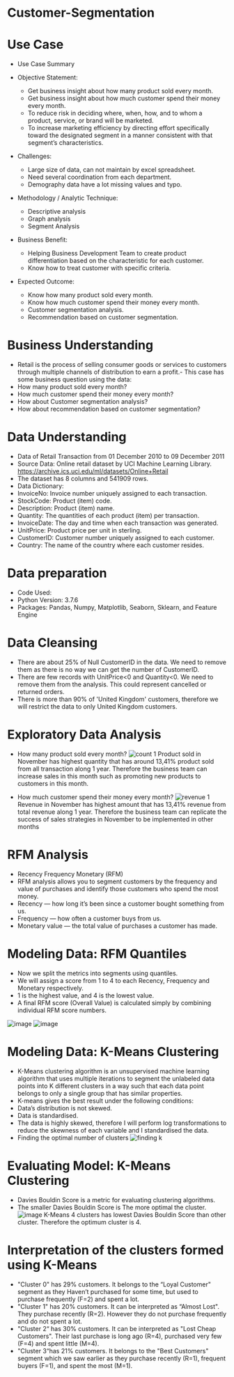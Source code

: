 # **Customer-Segmentation**

# Use Case

- Use Case Summary
- Objective Statement:
  * Get business insight about how many product sold every month.
  * Get business insight about how much customer spend their money every month.
  * To reduce risk in deciding where, when, how, and to whom a product, service, or brand will be marketed.
  * To increase marketing efficiency by directing effort specifically toward the designated segment in a manner consistent with that segment’s characteristics.

- Challenges:
  * Large size of data, can not maintain by excel spreadsheet.
  * Need several coordination from each department.
  * Demography data have a lot missing values and typo.

- Methodology / Analytic Technique:
  * Descriptive analysis
  * Graph analysis
  * Segment Analysis

- Business Benefit:
  * Helping Business Development Team to create product differentiation based on the characteristic for each customer.
  * Know how to treat customer with specific criteria.

- Expected Outcome:
  * Know how many product sold every month.
  * Know how much customer spend their money every month.
  * Customer segmentation analysis.
  * Recommendation based on customer segmentation.
  
# Business Understanding

- Retail is the process of selling consumer goods or services to customers through multiple channels of distribution to earn a profit.- This case has some business question using the data:
- How many product sold every month?
- How much customer spend their money every month?
- How about Customer segmentation analysis?
- How about recommendation based on customer segmentation?

# Data Understanding

- Data of Retail Transaction from 01 December 2010 to 09 December 2011
- Source Data: Online retail dataset by UCI Machine Learning Library. 
https://archive.ics.uci.edu/ml/datasets/Online+Retail
- The dataset has 8 columns and 541909 rows.
- Data Dictionary:
- InvoiceNo: Invoice number uniquely assigned to each transaction. 
- StockCode: Product (item) code.
- Description: Product (item) name.
- Quantity: The quantities of each product (item) per transaction. 
- InvoiceDate: The day and time when each transaction was generated.
- UnitPrice: Product price per unit in sterling.
- CustomerID: Customer number uniquely assigned to each customer.
- Country: The name of the country where each customer resides.

# Data preparation 

- Code Used:
- Python Version: 3.7.6
- Packages: Pandas, Numpy, Matplotlib, Seaborn, Sklearn, and Feature Engine 

# Data Cleansing 

- There are about 25% of Null CustomerID in the data. We need to remove them as there is no way we can get the number of CustomerID.
- There are few records with UnitPrice<0 and Quantity<0. We need to remove them from the analysis. This could represent cancelled or returned orders.
- There is more than 90% of 'United Kingdom' customers, therefore we will restrict the data to only United Kingdom customers.

# Exploratory Data Analysis

- How many product sold every month?
![count 1](https://user-images.githubusercontent.com/75175081/127734116-ed109eb3-686d-435d-96fd-d29255377ea6.png)
Product sold in November has highest quantity that has around 13,41% product sold from all transaction along 1 year. Therefore the business team can increase sales in this month such as promoting new products to customers in this month.

- How much customer spend their money every month?
![revenue 1](https://user-images.githubusercontent.com/75175081/127734242-42991f19-1ef5-4af5-b623-fdaf7c6cc122.png)
Revenue in November has highest amount that has  13,41% revenue from total revenue along 1 year. Therefore the business team can replicate the success of sales strategies in November to be implemented in other months

# RFM Analysis

- Recency Frequency Monetary (RFM)
- RFM analysis allows you to segment customers by the frequency and value of purchases and identify those customers who spend the most money.
- Recency — how long it’s been since a customer bought something from us.
- Frequency — how often a customer buys from us.
- Monetary value — the total value of purchases a customer has made.

# Modeling Data: RFM Quantiles

- Now we split the metrics into segments using quantiles.
- We will assign a score from 1 to 4 to each Recency, Frequency and Monetary respectively.
- 1 is the highest value, and 4 is the lowest value.
- A final RFM score (Overall Value) is calculated simply by combining individual RFM score numbers.

![image](https://user-images.githubusercontent.com/75175081/127734694-d312d392-7994-4f7d-adfe-e55d01fdc5f4.png)
![image](https://user-images.githubusercontent.com/75175081/127737315-58d588ee-371b-4a8b-8c9f-d2e4d696939f.png)

# Modeling Data: K-Means Clustering
- K-Means clustering algorithm is an unsupervised machine learning algorithm that uses multiple iterations to segment the unlabeled data points into K different clusters in a way such that each data point belongs to only a single group that has similar properties.
- K-means gives the best result under the following conditions:
- Data’s distribution is not skewed.
- Data is standardised.
- The data is highly skewed, therefore I will perform log transformations to reduce the skewness of each variable and I standardised the data.
- Finding the optimal number of clusters
![finding k](https://user-images.githubusercontent.com/75175081/127736473-c222dcb1-6bcb-4746-bb11-b38b37f49eba.png)

# Evaluating Model: K-Means Clustering
- Davies Bouldin Score is a metric for evaluating clustering algorithms. 
- The smaller Davies Bouldin Score is The more optimal the cluster.
![image](https://user-images.githubusercontent.com/75175081/127736802-fd0e6465-1c20-4e8a-8a35-a3fc2f85280a.png)
K-Means 4 clusters has lowest Davies Bouldin Score than other cluster. Therefore the optimum cluster is 4. 

# Interpretation of the clusters formed using K-Means
- "Cluster 0" has 29% customers. It belongs to the “Loyal Customer" segment as they Haven’t purchased for some time, but used to purchase frequently (F=2) and spent a lot. 
- "Cluster 1" has 20% customers. It can be interpreted as “Almost Lost". They purchase recently (R=2). However they do not purchase frequently and do not spent a lot. 
- "Cluster 2“ has 30% customers. It can be interpreted as "Lost Cheap Customers". Their last purchase is long ago (R=4), purchased very few (F=4) and spent little (M=4).
- "Cluster 3“has 21% customers. It belongs to the "Best Customers" segment which we saw earlier as they purchase recently (R=1), frequent buyers (F=1), and spent the most (M=1).










